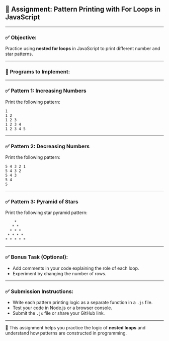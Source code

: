 ## 📝 **Assignment: Pattern Printing with For Loops in JavaScript**

---

### ✅ **Objective:**

Practice using **nested for loops** in JavaScript to print different number and star patterns.

---

### 🚀 **Programs to Implement:**

---

### ✅ **Pattern 1: Increasing Numbers**

Print the following pattern:

```
1
1 2
1 2 3
1 2 3 4
1 2 3 4 5
```

---

### ✅ **Pattern 2: Decreasing Numbers**

Print the following pattern:

```
5 4 3 2 1
5 4 3 2
5 4 3
5 4
5
```

---

### ✅ **Pattern 3: Pyramid of Stars**

Print the following star pyramid pattern:

```
    *
   * *
  * * *
 * * * *
* * * * *
```

---

### ✅ **Bonus Task (Optional):**

- Add comments in your code explaining the role of each loop.
- Experiment by changing the number of rows.

---

### ✅ **Submission Instructions:**

- Write each pattern printing logic as a separate function in a `.js` file.
- Test your code in Node.js or a browser console.
- Submit the `.js` file or share your GitHub link.

---

🌟 This assignment helps you practice the logic of **nested loops** and understand how patterns are constructed in programming.
